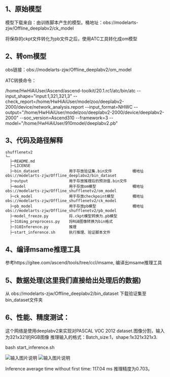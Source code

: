 ## 1、原始模型
模型下载来自：由训练脚本产生的模型。桶地址：obs://modelarts-zjw/Offline_deeplabv2/ck_model

将保存的ckpt文件转化为pb文件之后，使用ATC工具转化成om模型

## 2、转om模型
obs链接：obs://modelarts-zjw/Offline_deeplabv2/om_model

ATC转换命令：

/home/HwHiAiUser/Ascend/ascend-toolkit/20.1.rc1/atc/bin/atc --input_shape="input:1,321,321,3" --check_report=/home/HwHiAiUser/modelzoo/deeplabv2-2000/device/network_analysis.report --input_format=NHWC --output="/home/HwHiAiUser/modelzoo/deeplabv2-2000/device/deeplabv2-2000" --soc_version=Ascend310 --framework=3 --model="/home/HwHiAiUser/910model/deeplabv2.pb"  

## 3、代码及路径解释

```
shufflenetv2
└─
  ├─README.md
  ├─LICENSE  
  ├─bin_dataset             用于存放验证集.bin文件         桶地址 obs://modelarts-zjw/Offline_deeplabv2/bin_dataset
  ├─output                  用于存放推理后的预测值.bin文件
  ├─model                   用于存放om模型                桶地址 obs://modelarts-zjw/Offline_shufflenetv2/om_model
  ├─ck_model                用于存放checkpoint模型        桶地址 obs://modelarts-zjw/Offline_shufflenetv2/ck_model
  ├─pb_model                用于存放pb模型                桶地址 obs://modelarts-zjw/Offline_shufflenetv2/pb_model
  ├─model_freeze.py         将.ckpt模型转换为.pb模型
  ├─310img_preprocess.py    将RGB图像转换为bin格式
  ├─310Inference.py         推理
  ├─start_inference.sh      执行推理、验证脚本文件
```


## 4、编译msame推理工具
参考https://gitee.com/ascend/tools/tree/ccl/msame, 编译出msame推理工具

## 5、数据处理(这里我们直接给出处理后的数据)

从 obs://modelarts-zjw/Offline_deeplabv2/bin_dataset 下载验证集至bin_dataset文件夹


## 6、性能、精度测试：
这个网络是使用deeplabv2来实现对PASCAL VOC 2012 dataset.图像分割，输入为321x321的RGB图像
推理输入的格式：Batch_size:1，shape:1x321x321x3.

bash start_inference.sh

![输入图片说明](https://images.gitee.com/uploads/images/2021/0120/123626_96448e59_8310380.png "屏幕截图.png")
![输入图片说明](https://images.gitee.com/uploads/images/2021/0120/122920_4c9bbf21_8310380.png "屏幕截图.png")

Inference average time without first time: 117.04 ms 推理精度为0.703。